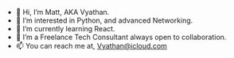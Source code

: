 - 👋 Hi, I’m Matt, AKA Vyathan.
- 👀 I’m interested in Python, and advanced Networking.
- 🌱 I’m currently learning React.
- 💞️ I’m a Freelance Tech Consultant always open to collaboration.
- 📫 You can reach me at, Vyathan@icloud.com
